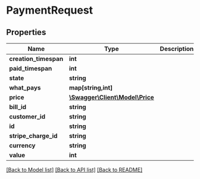 # PaymentRequest

## Properties
Name | Type | Description | Notes
------------ | ------------- | ------------- | -------------
**creation_timespan** | **int** |  | [optional] 
**paid_timespan** | **int** |  | [optional] 
**state** | **string** |  | [optional] 
**what_pays** | **map[string,int]** |  | [optional] 
**price** | [**\Swagger\Client\Model\Price**](Price.md) |  | [optional] 
**bill_id** | **string** |  | [optional] 
**customer_id** | **string** |  | [optional] 
**id** | **string** |  | [optional] 
**stripe_charge_id** | **string** |  | [optional] 
**currency** | **string** |  | [optional] 
**value** | **int** |  | [optional] 

[[Back to Model list]](../README.md#documentation-for-models) [[Back to API list]](../README.md#documentation-for-api-endpoints) [[Back to README]](../README.md)


